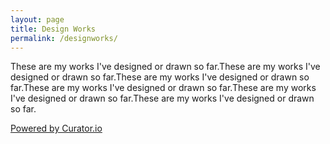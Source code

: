 ```yaml
---
layout: page
title: Design Works
permalink: /designworks/
---
```


These are my works I've designed or drawn so far.These are my works I've designed or drawn so far.These are my works I've designed or drawn so far.These are my works I've designed or drawn so far.These are my works I've designed or drawn so far.These are my works I've designed or drawn so far.

<script src="https://apps.elfsight.com/p/platform.js" defer></script>
<div class="elfsight-app-68cd3327-8a9b-4110-978e-7714757dde1c"></div>


<!-- Place <div> tag where you want the feed to appear -->
<div id="curator-feed-default-feed-layout"><a href="https://curator.io" target="_blank" class="crt-logo crt-tag">Powered by Curator.io</a></div>
<!-- The Javascript can be moved to the end of the html page before the </body> tag -->
<script type="text/javascript">
/* curator-feed-default-feed-layout */
(function(){
var i, e, d = document, s = "script";i = d.createElement("script");i.async = 1;
i.src = "https://cdn.curator.io/published/d548ea14-fa66-4ebb-be4b-3d8441a95625.js";
e = d.getElementsByTagName(s)[0];e.parentNode.insertBefore(i, e);
})();
</script>